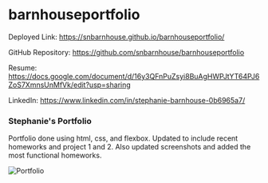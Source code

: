 # barnhouseportfolio

Deployed Link: https://snbarnhouse.github.io/barnhouseportfolio/

GitHub Repository: https://github.com/snbarnhouse/barnhouseportfolio

Resume: https://docs.google.com/document/d/16y3QFnPuZsyi8BuAgHWPJtYT64PJ6ZoS7XmnsUnMfVk/edit?usp=sharing 

LinkedIn: https://www.linkedin.com/in/stephanie-barnhouse-0b6965a7/ 

### Stephanie's Portfolio

Portfolio done using html, css, and flexbox. Updated to include recent homeworks and project 1 and 2. Also updated screenshots and added the most functional homeworks.

![Portfolio](https://user-images.githubusercontent.com/77131387/119273164-98273080-bbd7-11eb-9dc6-c56715e841f5.png)
